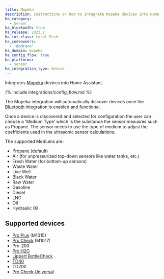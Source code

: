 ```yaml
---
title: Mopeka
description: Instructions on how to integrate Mopeka devices into Home Assistant.
ha_category:
  - Sensor
ha_bluetooth: true
ha_release: 2023.2
ha_iot_class: Local Push
ha_codeowners:
  - '@bdraco'
ha_domain: mopeka
ha_config_flow: true
ha_platforms:
  - sensor
ha_integration_type: device
---
```


Integrates [Mopeka](https://www.mopekaiot.com/) devices into Home Assistant.

{% include integrations/config_flow.md %}

The Mopeka integration will automatically discover devices once the [Bluetooth](/integrations/bluetooth) integration is enabled and functional.

Once a device is discovered and selected for configuration the user can choose a 'Medium Type' which is the substance the sensor meausres such as Propane. 
The sensor needs to use the type of medium to adjust the coefficients used in the ultrasonic sensor calculations.  

The supported Mediums are:
 - Propane (default)
 - Air (for unpressurized top-down sensors like water tanks, etc.)
 - Fresh Water (for bottom-up sensors)
 - Waste Water
 - Live Well
 - Black Water
 - Raw Water
 - Gasoline
 - Diesel
 - LNG
 - Oil
 - Hydraulic Oil

## Supported devices

- [Pro Plus](https://www.mopekaiot.com/product/mopeka-pro-plus-sensor) (M1015)
- [Pro Check](https://www.mopekaiot.com/product/mopeka-pro-check-sensor-aluminum-lpg-cylinders-w-collar) (M1017)
- Pro-200
- [Pro H2O](https://www.mopekaiot.com/product/mopeka-pro-check-water-sensor-bottom-mount-w-collar)
- [Lippert BottleCheck](https://store.lci1.com/lippert-propane-tank-sensor-2021130655)
- [TD40](https://www.mopekaiot.com/product/mopeka-td40)
- TD200
- [Pro Check Universal](https://www.mopekaiot.com/procheckuniversal)

